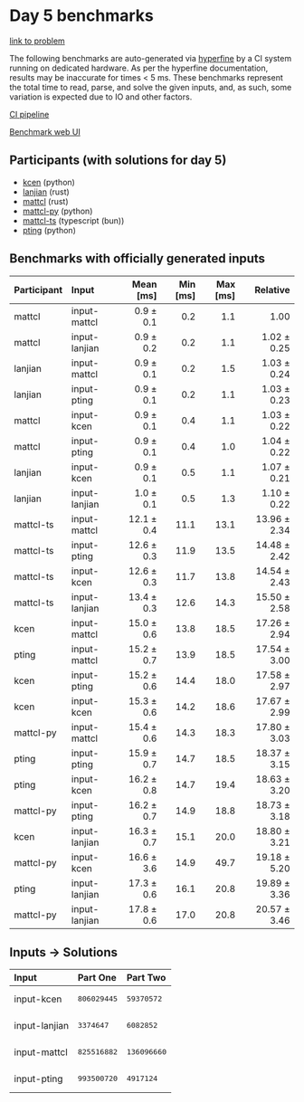 # Day 5 benchmarks

[link to problem](https://adventofcode.com/2023/day/5)

The following benchmarks are auto-generated via
[hyperfine](https://github.com/sharkdp/hyperfine) by a CI system running on
dedicated hardware. As per the hyperfine documentation, results may be
inaccurate for times < 5 ms. These benchmarks represent the total time to read,
parse, and solve the given inputs, and, as such, some variation is expected due
to IO and other factors.

[CI pipeline](http://ci.papercode.net:8080/teams/main/pipelines/aoc2023)

[Benchmark web UI](https://aoc.ancalagon.black)


## Participants (with solutions for day 5)

- [kcen](https://github.com/kcen/aoc2023) (python)
- [lanjian](https://github.com/lanjian/aoc-2023) (rust)
- [mattcl](https://github.com/mattcl/aoc2023) (rust)
- [mattcl-py](https://github.com/mattcl/aoc2023-py) (python)
- [mattcl-ts](https://github.com/mattcl/aoc2023-js) (typescript (bun))
- [pting](https://github.com/pting/aoc2023) (python)


## Benchmarks with officially generated inputs

| Participant | Input | Mean [ms] | Min [ms] | Max [ms] | Relative |
|:---|:---|---:|---:|---:|---:|
| mattcl | input-mattcl | 0.9 ± 0.1 | 0.2 | 1.1 | 1.00 |
| mattcl | input-lanjian | 0.9 ± 0.2 | 0.2 | 1.1 | 1.02 ± 0.25 |
| lanjian | input-mattcl | 0.9 ± 0.1 | 0.2 | 1.5 | 1.03 ± 0.24 |
| lanjian | input-pting | 0.9 ± 0.1 | 0.2 | 1.1 | 1.03 ± 0.23 |
| mattcl | input-kcen | 0.9 ± 0.1 | 0.4 | 1.1 | 1.03 ± 0.22 |
| mattcl | input-pting | 0.9 ± 0.1 | 0.4 | 1.0 | 1.04 ± 0.22 |
| lanjian | input-kcen | 0.9 ± 0.1 | 0.5 | 1.1 | 1.07 ± 0.21 |
| lanjian | input-lanjian | 1.0 ± 0.1 | 0.5 | 1.3 | 1.10 ± 0.22 |
| mattcl-ts | input-mattcl | 12.1 ± 0.4 | 11.1 | 13.1 | 13.96 ± 2.34 |
| mattcl-ts | input-pting | 12.6 ± 0.3 | 11.9 | 13.5 | 14.48 ± 2.42 |
| mattcl-ts | input-kcen | 12.6 ± 0.3 | 11.7 | 13.8 | 14.54 ± 2.43 |
| mattcl-ts | input-lanjian | 13.4 ± 0.3 | 12.6 | 14.3 | 15.50 ± 2.58 |
| kcen | input-mattcl | 15.0 ± 0.6 | 13.8 | 18.5 | 17.26 ± 2.94 |
| pting | input-mattcl | 15.2 ± 0.7 | 13.9 | 18.5 | 17.54 ± 3.00 |
| kcen | input-pting | 15.2 ± 0.6 | 14.4 | 18.0 | 17.58 ± 2.97 |
| kcen | input-kcen | 15.3 ± 0.6 | 14.2 | 18.6 | 17.67 ± 2.99 |
| mattcl-py | input-mattcl | 15.4 ± 0.6 | 14.3 | 18.3 | 17.80 ± 3.03 |
| pting | input-pting | 15.9 ± 0.7 | 14.7 | 18.5 | 18.37 ± 3.15 |
| pting | input-kcen | 16.2 ± 0.8 | 14.7 | 19.4 | 18.63 ± 3.20 |
| mattcl-py | input-pting | 16.2 ± 0.7 | 14.9 | 18.8 | 18.73 ± 3.18 |
| kcen | input-lanjian | 16.3 ± 0.7 | 15.1 | 20.0 | 18.80 ± 3.21 |
| mattcl-py | input-kcen | 16.6 ± 3.6 | 14.9 | 49.7 | 19.18 ± 5.20 |
| pting | input-lanjian | 17.3 ± 0.6 | 16.1 | 20.8 | 19.89 ± 3.36 |
| mattcl-py | input-lanjian | 17.8 ± 0.6 | 17.0 | 20.8 | 20.57 ± 3.46 |


## Inputs -> Solutions

| Input | Part One | Part Two |
|:---|:---|:---|
|input-kcen|<pre>806029445</pre>|<pre>59370572</pre>|
|input-lanjian|<pre>3374647</pre>|<pre>6082852</pre>|
|input-mattcl|<pre>825516882</pre>|<pre>136096660</pre>|
|input-pting|<pre>993500720</pre>|<pre>4917124</pre>|